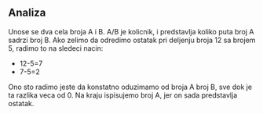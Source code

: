 ## Analiza
Unose se dva cela broja A i B. A/B je kolicnik, i predstavlja koliko puta broj A sadrzi broj B. Ako zelimo da odredimo ostatak pri deljenju broja 12 sa brojem 5, radimo to na sledeci nacin:
* 12-5=7
* 7-5=2

Ono sto radimo jeste da konstatno oduzimamo od broja A broj B, sve dok je ta razlika veca od 0. Na kraju ispisujemo broj A, jer on sada predstavlja ostatak.
